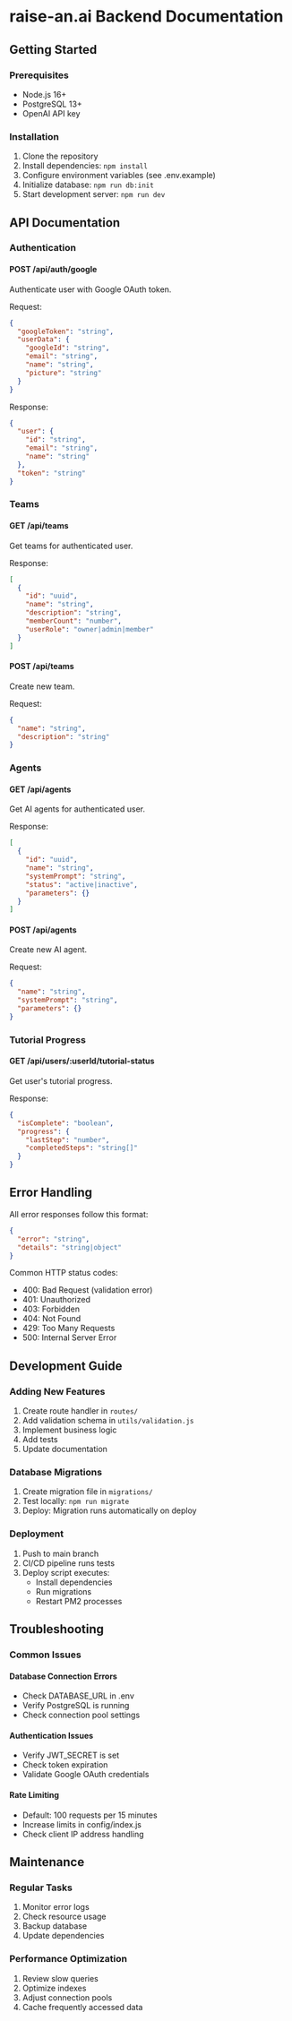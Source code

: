 # raise-an.ai Backend Documentation

## Getting Started

### Prerequisites
- Node.js 16+
- PostgreSQL 13+
- OpenAI API key

### Installation
1. Clone the repository
2. Install dependencies: `npm install`
3. Configure environment variables (see .env.example)
4. Initialize database: `npm run db:init`
5. Start development server: `npm run dev`

## API Documentation

### Authentication

#### POST /api/auth/google
Authenticate user with Google OAuth token.

Request:
```json
{
  "googleToken": "string",
  "userData": {
    "googleId": "string",
    "email": "string",
    "name": "string",
    "picture": "string"
  }
}
```

Response:
```json
{
  "user": {
    "id": "string",
    "email": "string",
    "name": "string"
  },
  "token": "string"
}
```

### Teams

#### GET /api/teams
Get teams for authenticated user.

Response:
```json
[
  {
    "id": "uuid",
    "name": "string",
    "description": "string",
    "memberCount": "number",
    "userRole": "owner|admin|member"
  }
]
```

#### POST /api/teams
Create new team.

Request:
```json
{
  "name": "string",
  "description": "string"
}
```

### Agents

#### GET /api/agents
Get AI agents for authenticated user.

Response:
```json
[
  {
    "id": "uuid",
    "name": "string",
    "systemPrompt": "string",
    "status": "active|inactive",
    "parameters": {}
  }
]
```

#### POST /api/agents
Create new AI agent.

Request:
```json
{
  "name": "string",
  "systemPrompt": "string",
  "parameters": {}
}
```

### Tutorial Progress

#### GET /api/users/:userId/tutorial-status
Get user's tutorial progress.

Response:
```json
{
  "isComplete": "boolean",
  "progress": {
    "lastStep": "number",
    "completedSteps": "string[]"
  }
}
```

## Error Handling

All error responses follow this format:
```json
{
  "error": "string",
  "details": "string|object"
}
```

Common HTTP status codes:
- 400: Bad Request (validation error)
- 401: Unauthorized
- 403: Forbidden
- 404: Not Found
- 429: Too Many Requests
- 500: Internal Server Error

## Development Guide

### Adding New Features
1. Create route handler in `routes/`
2. Add validation schema in `utils/validation.js`
3. Implement business logic
4. Add tests
5. Update documentation

### Database Migrations
1. Create migration file in `migrations/`
2. Test locally: `npm run migrate`
3. Deploy: Migration runs automatically on deploy

### Deployment
1. Push to main branch
2. CI/CD pipeline runs tests
3. Deploy script executes:
   - Install dependencies
   - Run migrations
   - Restart PM2 processes

## Troubleshooting

### Common Issues

#### Database Connection Errors
- Check DATABASE_URL in .env
- Verify PostgreSQL is running
- Check connection pool settings

#### Authentication Issues
- Verify JWT_SECRET is set
- Check token expiration
- Validate Google OAuth credentials

#### Rate Limiting
- Default: 100 requests per 15 minutes
- Increase limits in config/index.js
- Check client IP address handling

## Maintenance

### Regular Tasks
1. Monitor error logs
2. Check resource usage
3. Backup database
4. Update dependencies

### Performance Optimization
1. Review slow queries
2. Optimize indexes
3. Adjust connection pools
4. Cache frequently accessed data
